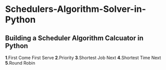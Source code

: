# Schedulers-Algorithm-Solver-in-Python
## Building a Scheduler Algorithm Calcuator in Python
**1**.First Come First Serve
**2**.Priority
**3**.Shortest Job Next
**4**.Shortest Time Next
**5**.Round Robin
